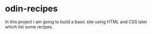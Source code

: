 # odin-recipes
In this project i am going to build a basic site using HTML and CSS later which list some recipes.